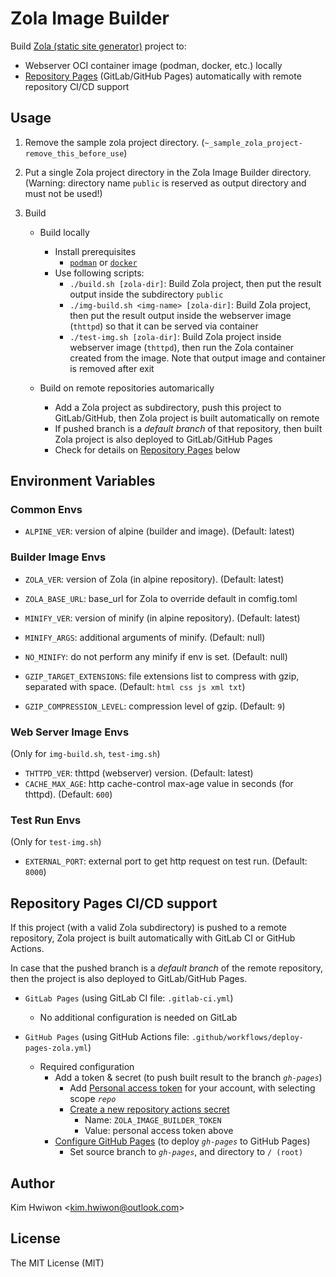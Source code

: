 # Zola Image Builder
  Build [Zola (static site generator)](https://www.getzola.org/) project to:
  - Webserver OCI container image (podman, docker, etc.) locally
  - [Repository Pages](#repository-pages-cicd-support) (GitLab/GitHub Pages)
    automatically with remote repository CI/CD support



## Usage

  1. Remove the sample zola project directory.
     (`~_sample_zola_project-remove_this_before_use`)

  2. Put a single Zola project directory in the Zola Image Builder directory.
     (Warning: directory name `public` is reserved as output directory
      and must not be used!)

  3. Build

     - Build locally
       - Install prerequisites
         - [`podman`](https://podman.io/) or [`docker`](https://www.docker.com/)
       - Use following scripts:
         - `./build.sh [zola-dir]`:
           Build Zola project,
           then put the result output inside the subdirectory `public`
         - `./img-build.sh <img-name> [zola-dir]`:
           Build Zola project,
           then put the result output inside the webserver image (`thttpd`)
           so that it can be served via container
         - `./test-img.sh [zola-dir]`:
           Build Zola project inside webserver image (`thttpd`),
           then run the Zola container created from the image.
           Note that output image and container is removed after exit

     - Build on remote repositories automarically
       - Add a Zola project as subdirectory, push this project to GitLab/GitHub,
         then Zola project is built automatically on remote
       - If pushed branch is a *default branch* of that repository,
         then built Zola project is also deployed to GitLab/GitHub Pages
       - Check for details on
         [Repository Pages](#repository-pages-cicd-support) below



## Environment Variables


### Common Envs

  - `ALPINE_VER`: version of alpine (builder and image). (Default: latest)


### Builder Image Envs

  - `ZOLA_VER`: version of Zola (in alpine repository). (Default: latest)
  - `ZOLA_BASE_URL`: base_url for Zola to override default in comfig.toml

  - `MINIFY_VER`: version of minify (in alpine repository). (Default: latest)
  - `MINIFY_ARGS`: additional arguments of minify. (Default: null)
  - `NO_MINIFY`: do not perform any minify if env is set. (Default: null)

  - `GZIP_TARGET_EXTENSIONS`: file extensions list to compress with gzip,
                              separated with space.
                              (Default: `html css js xml txt`)
  - `GZIP_COMPRESSION_LEVEL`: compression level of gzip. (Default: `9`)


### Web Server Image Envs
  (Only for `img-build.sh`, `test-img.sh`)

  - `THTTPD_VER`: thttpd (webserver) version. (Default: latest)
  - `CACHE_MAX_AGE`: http cache-control max-age value in seconds (for thttpd).
                     (Default: `600`)


### Test Run Envs
  (Only for `test-img.sh`)

  - `EXTERNAL_PORT`: external port to get http request on test run.
                     (Default: `8000`)



## Repository Pages CI/CD support

  If this project (with a valid Zola subdirectory) is pushed to a remote repository,
  Zola project is built automatically with GitLab CI or GitHub Actions.

  In case that the pushed branch is a *default branch* of the remote repository,
  then the project is also deployed to GitLab/GitHub Pages.

  - `GitLab Pages`
    (using GitLab CI file: `.gitlab-ci.yml`)
    - No additional configuration is needed on GitLab

  - `GitHub Pages`
    (using GitHub Actions file: `.github/workflows/deploy-pages-zola.yml`)
    - Required configuration
      - Add a token & secret (to push built result to the branch *`gh-pages`*)
        - Add [Personal access token](https://docs.github.com/authentication/keeping-your-account-and-data-secure/creating-a-personal-access-token)
          for your account, with selecting scope *`repo`*
        - [Create a new repository actions secret](https://docs.github.com/actions/security-guides/encrypted-secrets#creating-encrypted-secrets-for-a-repository)
          - Name: `ZOLA_IMAGE_BUILDER_TOKEN`
          - Value: personal access token above
      - [Configure GitHub Pages](https://docs.github.com/pages/getting-started-with-github-pages/configuring-a-publishing-source-for-your-github-pages-site)
        (to deploy *`gh-pages`* to GitHub Pages)
        - Set source branch to *`gh-pages`*, and directory to `/ (root)`



## Author
Kim Hwiwon \<kim.hwiwon@outlook.com\>



## License
The MIT License (MIT)
